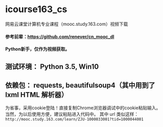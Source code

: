 # icourse163_cs
网易云课堂计算机专业课程（mooc.study.163.com）视频下载
#### 参考前辈：https://github.com/renever/cn_mooc_dl
#### Python新手，仅作为视频获取。

## 测试环境： Python 3.5, Win10
## 依赖包： requests, beautifulsoup4（其中用到了lxml HTML 解析器）

为省事，采用cookie登陆！直接复制Chrome浏览器调试中的cookie粘贴输入。当然，为以后使用方便，建议粘贴进入代码中。
其中 url 类似这样： `http://mooc.study.163.com/learn/ZJU-1000033001?tid=1000044001`
